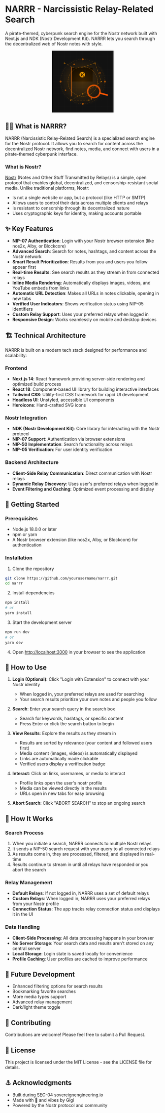 # NARRR - Narcissistic Relay-Related Search

A pirate-themed, cyberpunk search engine for the Nostr network built with Next.js and NDK (Nostr Development Kit). NARRR lets you search through the decentralized web of Nostr notes with style.

<p align="center">
  <img src="public/narrr-icon.png" alt="NARRR Icon" width="200" />
</p>

## 🏴‍☠️ What is NARRR?

NARRR (Narcissistic Relay-Related Search) is a specialized search engine for the Nostr protocol. It allows you to search for content across the decentralized Nostr network, find notes, media, and connect with users in a pirate-themed cyberpunk interface.

### What is Nostr?

[Nostr](https://nostr.com) (Notes and Other Stuff Transmitted by Relays) is a simple, open protocol that enables global, decentralized, and censorship-resistant social media. Unlike traditional platforms, Nostr:

- Is not a single website or app, but a protocol (like HTTP or SMTP)
- Allows users to control their data across multiple clients and relays
- Is resistant to censorship through its decentralized nature
- Uses cryptographic keys for identity, making accounts portable

## ✨ Key Features

- **NIP-07 Authentication**: Login with your Nostr browser extension (like nos2x, Alby, or Blockcore)
- **Advanced Search**: Search for notes, hashtags, and content across the Nostr network
- **Smart Result Prioritization**: Results from you and users you follow appear first
- **Real-time Results**: See search results as they stream in from connected relays
- **Inline Media Rendering**: Automatically displays images, videos, and YouTube embeds from links
- **Automatic URL Detection**: Makes all URLs in notes clickable, opening in new tabs
- **Verified User Indicators**: Shows verification status using NIP-05 identifiers
- **Custom Relay Support**: Uses your preferred relays when logged in
- **Responsive Design**: Works seamlessly on mobile and desktop devices

## 🏗️ Technical Architecture

NARRR is built on a modern tech stack designed for performance and scalability:

### Frontend
- **Next.js 14**: React framework providing server-side rendering and optimized build process
- **React 18**: Component-based UI library for building interactive interfaces
- **Tailwind CSS**: Utility-first CSS framework for rapid UI development
- **Headless UI**: Unstyled, accessible UI components
- **Heroicons**: Hand-crafted SVG icons

### Nostr Integration
- **NDK (Nostr Development Kit)**: Core library for interacting with the Nostr protocol
- **NIP-07 Support**: Authentication via browser extensions
- **NIP-50 Implementation**: Search functionality across relays
- **NIP-05 Verification**: For user identity verification

### Backend Architecture
- **Client-Side Relay Communication**: Direct communication with Nostr relays
- **Dynamic Relay Discovery**: Uses user's preferred relays when logged in
- **Event Filtering and Caching**: Optimized event processing and display

## 🚀 Getting Started

### Prerequisites

- Node.js 18.0.0 or later
- npm or yarn
- A Nostr browser extension (like nos2x, Alby, or Blockcore) for authentication

### Installation

1. Clone the repository
```bash
git clone https://github.com/yourusername/narrr.git
cd narrr
```

2. Install dependencies
```bash
npm install
# or
yarn install
```

3. Start the development server
```bash
npm run dev
# or
yarn dev
```

4. Open [http://localhost:3000](http://localhost:3000) in your browser to see the application

## 🧭 How to Use

1. **Login (Optional)**: Click "Login with Extension" to connect with your Nostr identity
   - When logged in, your preferred relays are used for searching
   - Your search results prioritize your own notes and people you follow

2. **Search**: Enter your search query in the search box
   - Search for keywords, hashtags, or specific content
   - Press Enter or click the search button to begin

3. **View Results**: Explore the results as they stream in
   - Results are sorted by relevance (your content and followed users first)
   - Media content (images, videos) is automatically displayed
   - Links are automatically made clickable
   - Verified users display a verification badge

4. **Interact**: Click on links, usernames, or media to interact
   - Profile links open the user's nostr profile
   - Media can be viewed directly in the results
   - URLs open in new tabs for easy browsing

5. **Abort Search**: Click "ABORT SEARCH" to stop an ongoing search

## 🧩 How It Works

### Search Process

1. When you initiate a search, NARRR connects to multiple Nostr relays
2. It sends a NIP-50 search request with your query to all connected relays
3. As results come in, they are processed, filtered, and displayed in real-time
4. Results continue to stream in until all relays have responded or you abort the search

### Relay Management

- **Default Relays**: If not logged in, NARRR uses a set of default relays
- **Custom Relays**: When logged in, NARRR uses your preferred relays from your Nostr profile
- **Connection Status**: The app tracks relay connection status and displays it in the UI

### Data Handling

- **Client-Side Processing**: All data processing happens in your browser
- **No Server Storage**: Your search data and results aren't stored on any central server
- **Local Storage**: Login state is saved locally for convenience
- **Profile Caching**: User profiles are cached to improve performance

## 🧪 Future Development

- Enhanced filtering options for search results
- Bookmarking favorite searches
- More media types support
- Advanced relay management
- Dark/light theme toggle

## 🤝 Contributing

Contributions are welcome! Please feel free to submit a Pull Request.

## 📜 License

This project is licensed under the MIT License - see the LICENSE file for details.

## ⚓ Acknowledgments

- Built during SEC-04 sovereignengineering.io
- Made with 🧡 and vibes by Gigi
- Powered by the Nostr protocol and community

